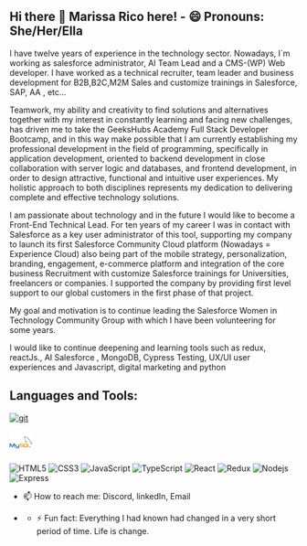 ## Hi there 👋 Marissa Rico here!   - 😄 Pronouns: She/Her/Ella

<div> 
I have twelve years of experience in the technology sector. 
Nowadays, I´m working as salesforce administrator, AI Team Lead and a CMS-(WP) Web developer. I have worked as a technical recruiter, team leader and business development for B2B,B2C,M2M Sales and customize trainings in Salesforce, SAP, AA , etc...

 Teamwork, my ability and creativity to find solutions and alternatives together with my interest in constantly learning and facing new challenges, has driven me to take the GeeksHubs Academy Full Stack Developer Bootcamp, and in this way make possible that I am currently establishing my professional development in the field of programming, specifically in application development, oriented to backend development in close collaboration with server logic and databases, and frontend development, in order to design attractive, functional and intuitive user experiences. My holistic approach to both disciplines represents my dedication to delivering complete and effective technology solutions.  
 
I am passionate about technology and in the future I would like to become a Front-End Technical Lead. For  ten years of my career I was in contact with Salesforce as a key user administrator of this tool, supporting my company to launch its first Salesforce Community Cloud platform (Nowadays = Experience Cloud)  also being part of the mobile strategy, personalization, branding, engagement, e-commerce platform and integration of the core business Recruitment with customize Salesforce trainings for Universities, freelancers or companies. I supported the company by providing first level support to our global customers in the first phase of that project. 

<p> My goal and motivation is to continue leading the Salesforce Women in Technology Community Group with which I have been  volunteering for some years. </p> 


 I would like to continue deepening and learning tools such as redux, reactJs., AI Salesforce , MongoDB, Cypress Testing, UX/UI user experiences and Javascript, digital marketing and python
</div>

<h2 style="text-align: left;"> Languages and Tools:  </h2>

<a href="https://git-scm.com/" target="_blank" rel="noreferrer"> <img src="https://www.vectorlogo.zone/logos/git-scm/git-scm-icon.svg" alt="git" width="40" height="40"/> </a>

<a href="https://www.mysql.com/" target="_blank" rel="noreferrer"> <img src="https://raw.githubusercontent.com/devicons/devicon/master/icons/mysql/mysql-original-wordmark.svg" alt="mysql" width="40" height="40"/> </a>

![HTML5](https://img.shields.io/badge/-HTML5-E34F26?style=flat&logo=html5&logoColor=white) 
![CSS3](https://img.shields.io/badge/-CSS3-1572B6?style=flat&logo=css) 
![JavaScript](https://img.shields.io/badge/-JavaScript-black?style=flat&logo=javascript)
![TypeScript](https://img.shields.io/badge/-TypeScript-black?style=flat&logo=TypeScript)
![React](https://img.shields.io/badge/-React-black?style=flat&logo=react)
![Redux](https://img.shields.io/badge/-Redux-black?style=flat&logo=redux)
![Nodejs](https://img.shields.io/badge/-Nodejs-green?style=flat&logo=Node.js)
![Express](https://img.shields.io/badge/-Express-green?style=flat&logo=Express)



- 📫 How to reach me:  Discord, linkedIn, Email
  

- - ⚡ Fun fact: Everything I had known had changed in a very short period of time. Life is change.

<!--
**Maricode-40/Maricode-40** is a ✨ _special_ ✨ repository because its `README.md` (this file) appears on your GitHub profile.

Here are some ideas to get you started:

- 🔭 I’m currently working on ...
- 🌱 I’m currently learning ...
- 👯 I’m looking to collaborate on ...
- 🤔 I’m looking for help with ...
- 💬 Ask me about ...
- 📫 How to reach me: ...
- 😄 Pronouns: ...
- ⚡ Fun fact: ...
-->
